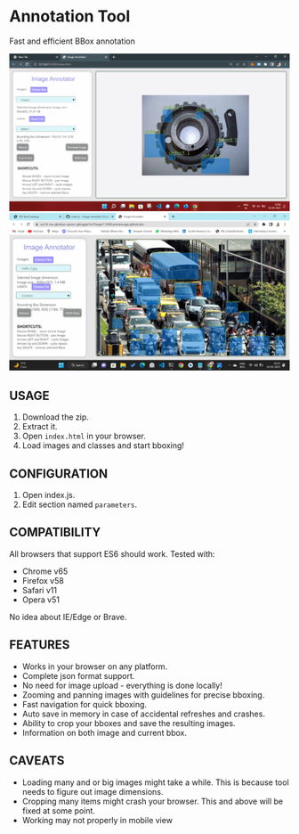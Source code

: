# Annotation Tool
Fast and efficient BBox annotation 

![Sample](./assets/img_sc.png)
![Sample](./assets/traffic.png)

## USAGE
1. Download the zip.
2. Extract it.
3. Open `index.html` in your browser.
4. Load images and classes and start bboxing!

## CONFIGURATION
1. Open index.js.
2. Edit section named `parameters`.

## COMPATIBILITY
All browsers that support ES6 should work. Tested with:

* Chrome v65
* Firefox v58
* Safari v11
* Opera v51

No idea about IE/Edge or Brave.

## FEATURES
* Works in your browser on any platform.
* Complete json format support.
* No need for image upload - everything is done locally!
* Zooming and panning images with guidelines for precise bboxing.
* Fast navigation for quick bboxing.
* Auto save in memory in case of accidental refreshes and crashes.
* Ability to crop your bboxes and save the resulting images.
* Information on both image and current bbox.

## CAVEATS
* Loading many and or big images might take a while. This is because tool needs to figure out image dimensions.  
* Cropping many items might crash your browser. This and above will be fixed at some point.
* Working may not properly in mobile view
